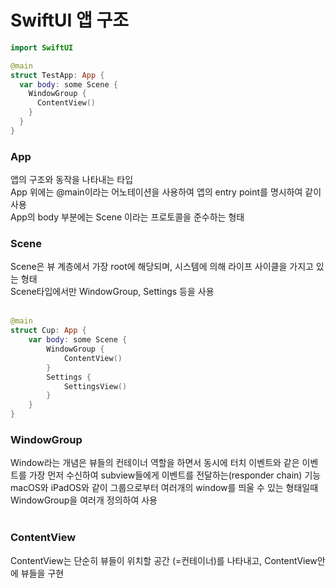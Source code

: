 # SwiftUI 앱 구조

```Swift
import SwiftUI

@main
struct TestApp: App {
  var body: some Scene {
    WindowGroup {
      ContentView()
    }
  }
}
```

### App
앱의 구조와 동작을 나타내는 타입 <br/>
App 위에는 @main이라는 어노테이션을 사용하여 앱의 entry point를 명시하여 같이 사용<br/>
App의 body 부분에는 Scene 이라는 프로토콜을 준수하는 형태
<br/>

### Scene
Scene은 뷰 계층에서 가장 root에 해당되며, 시스템에 의해 라이프 사이클을 가지고 있는 형태<br/>
Scene타입에서만 WindowGroup, Settings 등을 사용<br/>
<br/>

```Swift
@main
struct Cup: App {
    var body: some Scene {
        WindowGroup {
            ContentView()
        }
        Settings { 
            SettingsView()
        }
    }
}
```

### WindowGroup 
Window라는 개념은 뷰들의 컨테이너 역할을 하면서 동시에 터치 이벤트와 같은 이벤트를 가장 먼저 수신하여 subview들에게 이벤트를 전달하는(responder chain) 기능<br/>
macOS와 iPadOS와 같이 그룹으로부터 여러개의 window를 띄울 수 있는 형태일때 WindowGroup을 여러개 정의하여 사용<br/>
<br/>

### ContentView
ContentView는 단순히 뷰들이 위치할 공간 (=컨테이너)를 나타내고, ContentView안에 뷰들을 구현<br/>
<br/>

